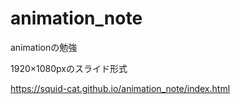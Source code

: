 # animation_note
animationの勉強

1920×1080pxのスライド形式

https://squid-cat.github.io/animation_note/index.html
